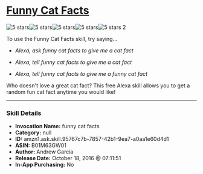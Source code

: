 # [Funny Cat Facts](http://alexa.amazon.com/#skills/amzn1.ask.skill.95767c7b-7857-42b1-9ea7-a0aa1e60d4d1)
![5 stars](../../images/ic_star_black_18dp_1x.png)![5 stars](../../images/ic_star_black_18dp_1x.png)![5 stars](../../images/ic_star_black_18dp_1x.png)![5 stars](../../images/ic_star_black_18dp_1x.png)![5 stars](../../images/ic_star_black_18dp_1x.png) 2

To use the Funny Cat Facts skill, try saying...

* *Alexa, ask funny cat facts to give me a cat fact*

* *Alexa, tell funny cat facts to give me a cat fact*

* *Alexa, tell funny cat facts to give me a funny cat fact*

Who doesn't love a great cat fact? This free Alexa skill allows you to get a random fun cat fact anytime you would like!

***

### Skill Details

* **Invocation Name:** funny cat facts
* **Category:** null
* **ID:** amzn1.ask.skill.95767c7b-7857-42b1-9ea7-a0aa1e60d4d1
* **ASIN:** B01M63GW01
* **Author:** Andrew Garcia
* **Release Date:** October 18, 2016 @ 07:11:51
* **In-App Purchasing:** No

